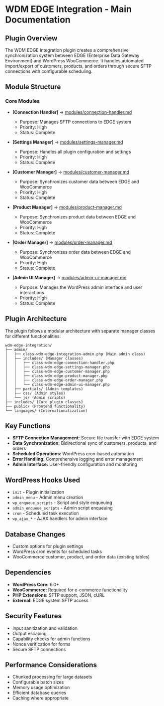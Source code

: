 # WDM EDGE Integration - Main Documentation

## Plugin Overview
The WDM EDGE Integration plugin creates a comprehensive synchronization system between EDGE (Enterprise Data Gateway Environment) and WordPress WooCommerce. It handles automated import/export of customers, products, and orders through secure SFTP connections with configurable scheduling.

## Module Structure

### Core Modules
- **[Connection Handler]** → [modules/connection-handler.md](modules/connection-handler.md)
  - Purpose: Manages SFTP connections to EDGE system
  - Priority: High
  - Status: Complete

- **[Settings Manager]** → [modules/settings-manager.md](modules/settings-manager.md)
  - Purpose: Handles all plugin configuration and settings
  - Priority: High
  - Status: Complete

- **[Customer Manager]** → [modules/customer-manager.md](modules/customer-manager.md)
  - Purpose: Synchronizes customer data between EDGE and WooCommerce
  - Priority: High
  - Status: Complete

- **[Product Manager]** → [modules/product-manager.md](modules/product-manager.md)
  - Purpose: Synchronizes product data between EDGE and WooCommerce
  - Priority: High
  - Status: Complete

- **[Order Manager]** → [modules/order-manager.md](modules/order-manager.md)
  - Purpose: Synchronizes order data between EDGE and WooCommerce
  - Priority: High
  - Status: Complete

- **[Admin UI Manager]** → [modules/admin-ui-manager.md](modules/admin-ui-manager.md)
  - Purpose: Manages the WordPress admin interface and user interactions
  - Priority: High
  - Status: Complete

## Plugin Architecture
The plugin follows a modular architecture with separate manager classes for different functionalities:

```
wdm-edge-integration/
├── admin/
│   ├── class-wdm-edge-integration-admin.php (Main admin class)
│   ├── includes/ (Manager classes)
│   │   ├── class-wdm-edge-connection-handler.php
│   │   ├── class-wdm-edge-settings-manager.php
│   │   ├── class-wdm-edge-customer-manager.php
│   │   ├── class-wdm-edge-product-manager.php
│   │   ├── class-wdm-edge-order-manager.php
│   │   └── class-wdm-edge-admin-ui-manager.php
│   ├── partials/ (Admin templates)
│   ├── css/ (Admin styles)
│   └── js/ (Admin scripts)
├── includes/ (Core plugin classes)
├── public/ (Frontend functionality)
└── languages/ (Internationalization)
```

## Key Functions
- **SFTP Connection Management:** Secure file transfer with EDGE system
- **Data Synchronization:** Bidirectional sync of customers, products, and orders
- **Scheduled Operations:** WordPress cron-based automation
- **Error Handling:** Comprehensive logging and error management
- **Admin Interface:** User-friendly configuration and monitoring

## WordPress Hooks Used
- `init` - Plugin initialization
- `admin_menu` - Admin menu creation
- `wp_enqueue_scripts` - Script and style enqueuing
- `admin_enqueue_scripts` - Admin script enqueuing
- `cron` - Scheduled task execution
- `wp_ajax_*` - AJAX handlers for admin interface

## Database Changes
- Custom options for plugin settings
- WordPress cron events for scheduled tasks
- WooCommerce customer, product, and order data (existing tables)

## Dependencies
- **WordPress Core:** 6.0+
- **WooCommerce:** Required for e-commerce functionality
- **PHP Extensions:** SFTP support, JSON, cURL
- **External:** EDGE system SFTP access

## Security Features
- Input sanitization and validation
- Output escaping
- Capability checks for admin functions
- Nonce verification for forms
- Secure SFTP connections

## Performance Considerations
- Chunked processing for large datasets
- Configurable batch sizes
- Memory usage optimization
- Efficient database queries
- Caching where appropriate 